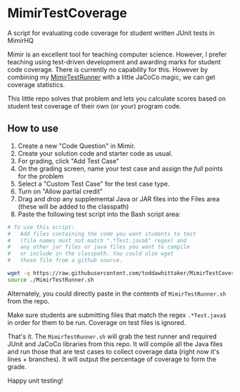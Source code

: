# MimirTestCoverage
A script for evaluating code coverage for student written JUnit tests in MimirHQ

Mimir is an excellent tool for teaching computer science. However, I prefer teaching
using test-driven development and awarding marks for student code coverage. There is
currently no capability for this. However by combining my [MimirTestRunner](https://github.com/toddawhittaker/MimirTestRunner) with a little JaCoCo magic, we can get
coverage statistics.

This little repo solves that problem and lets you calculate scores based on student test coverage
of their own (or your) program code. 

## How to use
1. Create a new "Code Question" in Mimir.
1. Create your solution code and starter code as usual.
1. For grading, click "Add Test Case"
1. On the grading screen, name your test case and assign the *full* points
for the problem
1. Select a "Custom Test Case" for the test case type.
1. Turn on "Allow partial credit"
1. Drag and drop any supplemental Java or JAR files into the Files area
(these will be added to the classpath)
1. Paste the following test script into the Bash script area:  
```bash
# To use this script:
#   Add files containing the code you want students to test
#   (file names must not match ".*Test.java$" regex) and
#   any other jar files or java files you want to compile
#   or include in the classpath. You could also wget
#   those file from a github source.

wget -q https://raw.githubusercontent.com/toddawhittaker/MimirTestCoverage/master/MimirTestRunner.sh
source ./MimirTestRunner.sh
```  
  
  Alternately, you could directly paste in the contents of `MimirTestRunner.sh` from the repo.

Make sure students are submitting files that match the regex ```.*Test.java$``` in order for them
to be run. Coverage on test files is ignored.

That's it. The `MimirTestRunner.sh` will grab the test runner and required JUnit
and JaCoCo libraries from this repo. It will compile all the Java files and run those that
are test cases to collect coverage data (right now it's lines + branches). It will output
the percentage of coverage to form the grade.

Happy unit testing!